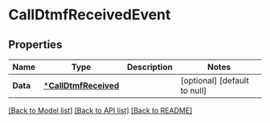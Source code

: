# CallDtmfReceivedEvent

## Properties
Name | Type | Description | Notes
------------ | ------------- | ------------- | -------------
**Data** | [***CallDtmfReceived**](CallDtmfReceived.md) |  | [optional] [default to null]

[[Back to Model list]](../README.md#documentation-for-models) [[Back to API list]](../README.md#documentation-for-api-endpoints) [[Back to README]](../README.md)

